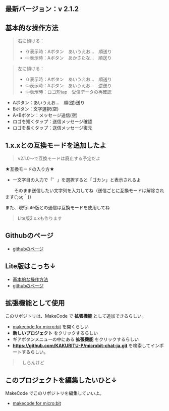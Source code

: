 ## 最新バージョン：v 2.1.2

## 基本的な操作方法

> 右に傾ける：
> 
> * ⇧表示時：Aボタン　あいうえお...　順送り
> * ⇨表示時：Aボタン　あかさたな...　順送り

> 左に傾ける：
> 
> * ⇧表示時：Aボタン　あいうえお...　順送り
> * ⇦表示時：Aボタン　あいうえお...　逆送り
> * ⇦表示時：ロゴ短tap　受信データの再確認



* Aボタン：あいうえお...　順(逆)送り
* Bボタン：文字選択(空)
* A+Bボタン：メッセージ送信(空)
* ロゴを短くタップ：送信メッセージ確認
* ロゴを長くタップ：送信メッセージ復元

## 1.x.xとの互換モードを追加したよ
> v2.1.0～で互換モードは廃止する予定だよ

★互換モードの入り方★
* 一文字目の入力で「゛」を選択すると「ゴカン」と表示されるよ

　　そのまま送信したい文字列を入力してね（送信ごとに互換モードは解除されます(´;ω;｀)）

また、現行Lite版との通信は互換モードを使用してね

> Lite版2.x.xも作ります

  

## Githubのページ
* [githubのページ](https://github.com/KAKURITU-P/microbit-chat-ja)

## Lite版はこっち↓
* [基本的な操作方法](https://kakuritu-p.github.io/microbit-chat-ja-lite/)
* [githubのページ](https://github.com/KAKURITU-P/microbit-chat-ja-lite)
 
## 拡張機能として使用

このリポジトリは、MakeCode で **拡張機能** として追加できるらしい。

* [makecode for micro:bit](https://makecode.microbit.org/) を開くらしい
* **新しいプロジェクト** をクリックするらしい
* ギアボタンメニューの中にある **拡張機能** をクリックするらしい
* **https://github.com/KAKURITU-P/microbit-chat-ja.git** を検索してインポートするらしい。
>　しらんけど

## このプロジェクトを編集したいひと↓

MakeCode でこのリポジトリを編集していいよ。

* [makecode for micro:bit](https://makecode.microbit.org/) 
